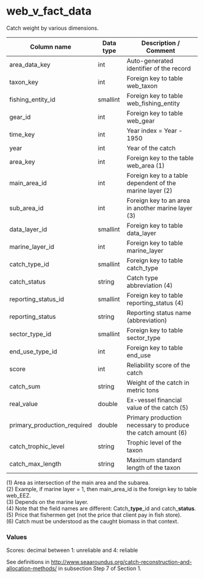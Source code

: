 # web_v_fact_data



Catch weight by various dimensions.

| Column  name                | Data  type | Description  / Comment                                       |
| --------------------------- | ---------- | ------------------------------------------------------------ |
| area_data_key               | int        | Auto-generated identifier of the record                      |
| taxon_key                   | int        | Foreign key to table web_taxon                               |
| fishing_entity_id           | smallint   | Foreign key to table web_fishing_entity                      |
| gear_id                     | int        | Foreign key to table web_gear                                |
| time_key                    | int        | Year index = Year - 1950                                     |
| year                        | int        | Year of the catch                                            |
| area_key                    | int        | Foreign key to the table web_area (1)                        |
| main_area_id                | int        | Foreign key to a table dependent of the marine layer (2)     |
| sub_area_id                 | int        | Foreign key to an area in another marine layer (3)           |
| data_layer_id               | smallint   | Foreign key to table data_layer                              |
| marine_layer_id             | int        | Foreign key to table marine_layer                            |
| catch_type_id               | smallint   | Foreign key to table catch_type                              |
| catch_status                | string     | Catch type abbreviation (4)                                  |
| reporting_status_id         | smallint   | Foreign key to table reporting_status (4)                    |
| reporting_status            | string     | Reporting status name (abbreviation)                         |
| sector_type_id              | smallint   | Foreign key to table sector_type                             |
| end_use_type_id             | int        | Foreign key to table end_use                                 |
| score                       | int        | Reliability score of the catch                               |
| catch_sum                   | string     | Weight of the catch in metric tons                           |
| real_value                  | double     | Ex-vessel financial value of the catch (5)                   |
| primary_production_required | double     | Primary production necessary to produce the catch amount (6) |
| catch_trophic_level         | string     | Trophic level of the taxon                                   |
| catch_max_length            | string     | Maximum standard length of the taxon                         |



(1)	Area as intersection of the main area and the subarea.     
(2)	Example, if marine layer = 1, then main_area_id is the foreign key to table web_EEZ.      
(3)	Depends on the marine layer.     
(4)	Note that the field names are different: Catch\_**type**\_id and catch\_**status**.     
(5)	Price that fishermen get (not the price that client pay in fish store).     
(6)	Catch must be understood as the caught biomass in that context.     



### Values

Scores: decimal between 1: unreliable and 4: reliable

See definitions in http://www.seaaroundus.org/catch-reconstruction-and-allocation-methods/
in subsection Step 7 of Section 1.

